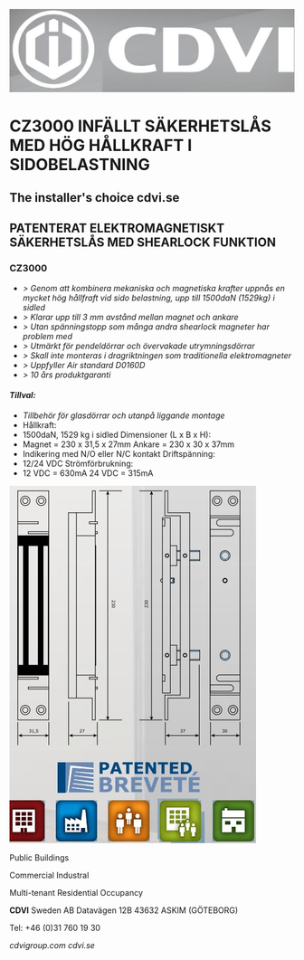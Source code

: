 ![](_page_0_Picture_0.jpeg)

# CZ3000 INFÄLLT SÄKERHETSLÅS MED HÖG HÅLLKRAFT I SIDOBELASTNING

## The installer's choice cdvi.se

## **PATENTERAT ELEKTROMAGNETISKT SÄKERHETSLÅS MED SHEARLOCK FUNKTION**

### **CZ3000**

- *> Genom att kombinera mekaniska och magnetiska krafter uppnås en mycket hög hållfraft vid sido belastning, upp till 1500daN (1529kg) i sidled*
- *> Klarar upp till 3 mm avstånd mellan magnet och ankare*
- *> Utan spänningstopp som många andra shearlock magneter har problem med*
- *> Utmärkt för pendeldörrar och övervakade utrymningsdörrar*
- *> Skall inte monteras i dragriktningen som traditionella elektromagneter*
- *> Uppfyller Air standard D0160D*
- *> 10 års produktgaranti*

#### *Tillval:*

- *Tillbehör för glasdörrar och utanpå liggande montage*
- Hållkraft:
- 1500daN, 1529 kg i sidled Dimensioner (L x B x H):
- Magnet = 230 x 31,5 x 27mm Ankare = 230 x 30 x 37mm
- Indikering med N/O eller N/C kontakt Driftspänning:
- 12/24 VDC Strömförbrukning:
- 12 VDC = 630mA 24 VDC = 315mA

![](_page_1_Figure_17.jpeg)

Public Buildings

Commercial Industral

Multi-tenant Residential Occupancy

**CDVI** Sweden AB Datavägen 12B 43632 ASKIM (GÖTEBORG)

Tel: +46 (0)31 760 19 30

*cdvigroup.com cdvi.se*